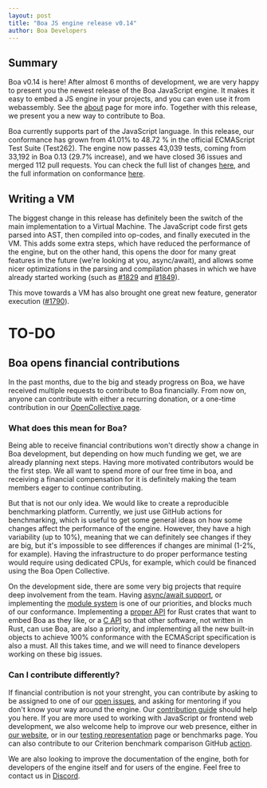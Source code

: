 ```yaml
---
layout: post
title: "Boa JS engine release v0.14"
author: Boa Developers
---
```


## Summary

Boa v0.14 is here! After almost 6 months of development, we are very happy to present you the newest release of the Boa
JavaScript engine. It makes it easy to embed a JS engine in your projects, and you can even use it from webassembly. See
the [about](/about) page for more info. Together with this release, we present you a new way to contribute to Boa.

Boa currently supports part of the JavaScript language. In this release, our conformance has grown from 41.01% to 48.72 %
in the official ECMAScript Test Suite (Test262). The engine now passes 43,039 tests, coming from 33,192 in Boa 0.13
(29.7% increase), and we have closed 36 issues and merged 112 pull requests. You can check the full list of changes
[here](https://github.com/boa-dev/boa/blob/v0.14/CHANGELOG.md), and the full information on conformance
[here](https://boa-dev.github.io/boa/test262/).

## Writing a VM

The biggest change in this release has definitely been the switch of the main implementation to a Virtual Machine. The
JavaScript code first gets parsed into AST, then compiled into op-codes, and finally executed in the VM. This adds some
extra steps, which have reduced the performance of the engine, but on the other hand, this opens the door for many great
features in the future (we're looking at you, async/await), and allows some nicer optimizations in the parsing and compilation
phases in which we have already started working (such as [#1829](https://github.com/boa-dev/boa/pull/1829) and
[#1849](https://github.com/boa-dev/boa/pull/1849)).

This move towards a VM has also brought one great new feature, generator execution ([#1790](https://github.com/boa-dev/boa/pull/1790)).

# TO-DO

## Boa opens financial contributions

In the past months, due to the big and steady progress on Boa, we have received multiple requests to contribute to Boa
financially. From now on, anyone can contribute with either a recurring donation, or a one-time contribution in our
[OpenCollective page](https://opencollective.com/boa).

### What does this mean for Boa?

Being able to receive financial contributions won't directly show a change in Boa development, but depending on how much
funding we get, we are already planning next steps. Having more motivated contributors would be the first step. We all
want to spend more of our free time in boa, and receiving a financial compensation for it is definitely making the team
members eager to continue contributing.

But that is not our only idea. We would like to create a reproducible benchmarking platform. Currently, we just use GitHub
actions for benchmarking, which is useful to get some general ideas on how some changes affect the performance of the
engine. However, they have a high variability (up to 10%), meaning that we can definitely see changes if they are big, but it's
impossible to see differences if changes are minimal (1-2%, for example). Having the infrastructure to do proper performance
testing would require using dedicated CPUs, for example, which could be financed using the Boa Open Collective.

On the development side, there are some very big projects that require deep involvement from the team. Having
[async/await support](https://github.com/boa-dev/boa/projects/3), or implementing the
[module system](https://github.com/boa-dev/boa/issues/64) is one of our priorities, and blocks much of our conformance.
Implementing a [proper API](https://github.com/boa-dev/boa/discussions/1531) for Rust crates that want to embed Boa as they
like, or a [C API](https://github.com/boa-dev/boa/issues/332) so that other software, not written in Rust, can use Boa,
are also a priority, and implementing all the new built-in objects to achieve 100% conformance with the ECMAScript
specification is also a must. All this takes time, and we will need to finance developers working on these big issues.

### Can I contribute differently?

If financial contribution is not your strenght, you can contribute by asking to be assigned to one of our
[open issues](https://github.com/boa-dev/boa/issues?q=is%3Aopen+is%3Aissue+no%3Aassignee), and asking for mentoring if you
don't know your way around the engine. Our [contribution guide](https://github.com/boa-dev/boa/blob/main/CONTRIBUTING.md)
should help you here. If you are more used to working with JavaScript or frontend web development, we also
welcome help to improve our web presence, either in [our website](https://github.com/boa-dev/boa-dev.github.io), or in
our [testing representation](https://github.com/boa-dev/boa/issues/820) page or benchmarks page. You can also contribute to
our Criterion benchmark comparison GitHub [action](https://github.com/boa-dev/criterion-compare-action).

We are also looking to improve the documentation of the engine, both for developers of the engine itself and for users of the
engine. Feel free to contact us in [Discord](https://discord.gg/tUFFk9Y).
